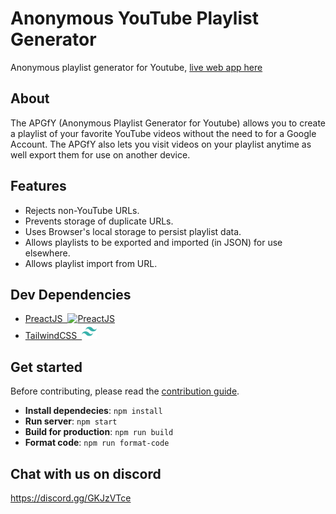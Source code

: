 # Anonymous YouTube Playlist Generator

Anonymous playlist generator for Youtube, [live web app here](https://anonymous-youtube-playlist-generator.netlify.app/)  

## About

The APGfY (Anonymous Playlist Generator for Youtube) allows you to create a playlist of your favorite YouTube videos without the need to for a Google Account. The APGfY also lets you visit videos on your playlist anytime as well export them for use on another device. 

## Features 

- Rejects non-YouTube URLs. 
- Prevents storage of duplicate URLs.
- Uses Browser's local storage to persist playlist data. 
- Allows playlists to be exported and imported (in JSON) for use elsewhere. 
- Allows playlist import from URL.

## Dev Dependencies  

- <a href="https://preactjs.com/" target="_blank">PreactJS &nbsp;<img src="https://raw.githubusercontent.com/preactjs/preact/8b0bcc927995c188eca83cba30fbc83491cc0b2f/logo.svg?sanitize=true" title="PreactJS" alt="PreactJS" height="24" /></a>
- <a href="https://tailwindcss.com/" target="_blank">TailwindCSS &nbsp;<img src="https://github.com/devicons/devicon/blob/master/icons/tailwindcss/tailwindcss-plain.svg" title="TailwindCSS" alt="TailwindCSS" height="24"/></a>

## Get started

Before contributing, please read the [contribution guide](https://github.com/RodrigoWebDev/anonymous-youtube-playlist-generator/blob/master/CONTRIBUTING.md).

- **Install dependecies**: `npm install`
- **Run server**: `npm start`
- **Build for production**: `npm run build`
- **Format code**: `npm run format-code`

## Chat with us on discord

https://discord.gg/GKJzVTce
